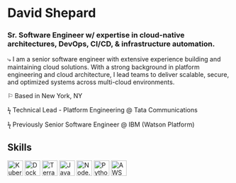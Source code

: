 # David Shepard
### Sr. Software Engineer w/ expertise in cloud-native architectures, DevOps, CI/CD, & infrastructure automation.

⤷ I am a senior software engineer with extensive experience building and maintaining cloud solutions. With a strong background in platform engineering and cloud architecture, I lead teams to deliver scalable, secure, and optimized systems across multi-cloud environments.

⚐ Based in New York, NY

ϟ Technical Lead - Platform Engineering @ Tata Communications

ϟ Previously Senior Software Engineer @ IBM (Watson Platform)

## Skills
<div >
  	<img width="35" src="https://raw.githubusercontent.com/marwin1991/profile-technology-icons/refs/heads/main/icons/kubernetes.png" alt="Kubernetes" title="Kubernetes"/>
  	<img width="35" src="https://raw.githubusercontent.com/marwin1991/profile-technology-icons/refs/heads/main/icons/docker.png" alt="Docker" title="Docker"/>
	<img width="35" src="https://raw.githubusercontent.com/marwin1991/profile-technology-icons/refs/heads/main/icons/terraform.png" alt="Terraform" title="Terraform"/>
	<img width="35" src="https://raw.githubusercontent.com/marwin1991/profile-technology-icons/refs/heads/main/icons/javascript.png" alt="JavaScript" title="JavaScript"/>
	<img width="35" src="https://raw.githubusercontent.com/marwin1991/profile-technology-icons/refs/heads/main/icons/node_js.png" alt="Node.js" title="Node.js"/>
	<img width="35" src="https://raw.githubusercontent.com/marwin1991/profile-technology-icons/refs/heads/main/icons/python.png" alt="Python" title="Python"/>
	<img width="35" src="https://raw.githubusercontent.com/marwin1991/profile-technology-icons/refs/heads/main/icons/aws.png" alt="AWS" title="AWS"/>
</div>
